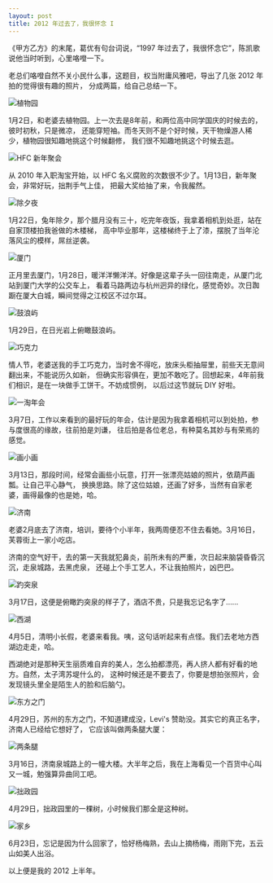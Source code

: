 ```yaml
---
layout: post
title: 2012 年过去了，我很怀念 I
---
```


《甲方乙方》的末尾，葛优有句台词说，“1997 年过去了，我很怀念它”，陈凯歌说他当时听到，心里咯噔一下。

老总们咯噔自然不关小民什么事，这题目，权当附庸风雅吧，导出了几张 2012 年拍的觉得很有趣的照片，
分成两篇，给自己总结一下。

![植物园](http://pic.yupoo.com/yicai-cyj_v/CAVo90Dk/mu1pH.jpg)

1月2日，和老婆去植物园。上一次去是8年前，和两位高中同学国庆的时候去的，彼时初秋，只是微凉，
还能穿短袖。而冬天则不是个好时候，天干物燥游人稀少，植物园很知趣地挑这个时候翻修，
我们很不知趣地挑这个时候去逛。

![HFC 新年聚会](http://pic.yupoo.com/yicai-cyj_v/CAVo9qJa/10aulF.jpg)

从 2010 年入职淘宝开始，以 HFC 名义腐败的次数很不少了。1月13日，新年聚会，非常好玩，拙荆手气上佳，
把最大奖给抽了来，令我赧然。

![除夕夜](http://pic.yupoo.com/yicai-cyj_v/CAVo9RfW/TG1rT.jpg)

1月22日，兔年除夕，那个腊月没有三十，吃完年夜饭，我拿着相机到处逛，站在自家顶楼拍我爸做的木楼梯，
高中毕业那年，这楼梯终于上了漆，摆脱了当年沦落风尘的模样，屌丝逆袭。

![厦门](http://pic.yupoo.com/yicai-cyj_v/CAVoamIU/13Y0Ht.jpg)

正月里去厦门，1月28日，暖洋洋懒洋洋。好像是这辈子头一回往南走，从厦门北站到厦门大学的公交车上，
看着马路两边与杭州迥异的绿化，感觉奇妙。次日踟蹰在厦大白城，瞬间觉得之江校区不过尔耳。

![鼓浪屿](http://pic.yupoo.com/yicai-cyj_v/CAVocg3t/Rha6l.jpg)

1月29日，在日光岩上俯瞰鼓浪屿。

![巧克力](http://pic.yupoo.com/yicai-cyj_v/CAVocugp/TOS6i.jpg)

情人节，老婆送我的手工巧克力，当时舍不得吃，放床头柜抽屉里，前些天无意间翻出来，不能说历久如新，
但确实形容俱在，更加不敢吃了。回想起来，4年前我们相识，是在一块做手工饼干。不妨成惯例，
以后过这节就玩 DIY 好啦。

![一淘年会](http://pic.yupoo.com/yicai-cyj_v/CAVodtty/gtUgU.jpg)

3月7日，工作以来看到的最好玩的年会，估计是因为我拿着相机可以到处拍，参与度很高的缘故，往前拍是刘谦，
往后拍是各位老总，有种莫名其妙与有荣焉的感觉。

![画小画](http://pic.yupoo.com/yicai-cyj_v/CAVoe4sO/mgbdR.jpg)

3月13日，那段时间，经常会画些小玩意，打开一张漂亮姑娘的照片，依葫芦画瓢。让自己平心静气，
换换思路。除了这位姑娘，还画了好多，当然有自家老婆，画得最像的也是她，哈。

![济南](http://pic.yupoo.com/yicai-cyj_v/CAVoeTX7/5jBIU.jpg)

老婆2月底去了济南，培训，要待个小半年，我两周便忍不住去看她。3月16日，芙蓉街上一家小吃店。

济南的空气好干，去的第一天我就犯鼻炎，前所未有的严重，次日起来脑袋昏昏沉沉，走泉城路，去黑虎泉，
还碰上个手工艺人，不让我拍照片，凶巴巴。

![趵突泉](http://pic.yupoo.com/yicai-cyj_v/CAVogsV6/PLoRP.jpg)

3月17日，这便是俯瞰趵突泉的样子了，酒店不贵，只是我忘记名字了……

![西湖](http://pic.yupoo.com/yicai-cyj_v/CAVogXpq/7Izir.jpg)

4月5日，清明小长假，老婆来看我。咦，这句话听起来有点怪。我们去老地方西湖边走走，哈。

西湖绝对是那种天生丽质难自弃的美人，怎么拍都漂亮，再人挤人都有好看的地方。自然，太子湾苏堤什么的，
这种时候还是不要去了，你要是想拍张照片，会发现镜头里全是陌生人的脸和后脑勺。

![东方之门](http://pic.yupoo.com/yicai-cyj_v/CAVohz0u/ylJlt.jpg)

4月29日，苏州的东方之门，不知道建成没，Levi's 赞助没。其实它的真正名字，济南人已经给它想好了，
它应该叫做两条腿大厦：

![两条腿](http://pic.yupoo.com/yicai-cyj_v/CAVoffAw/Seejj.jpg)

3月16日，济南泉城路上的一幢大楼。大半年之后，我在上海看见一个百货中心叫又一城，勉强算异曲同工吧。

![拙政园](http://pic.yupoo.com/yicai-cyj_v/CAVoiKFa/5u1HW.jpg)

4月29日，拙政园里的一棵树，小时候我们那全是这种树。

![家乡](http://pic.yupoo.com/yicai-cyj_v/CAVoj7ix/4td3v.jpg)

6月23日，忘记是因为什么回家了，恰好杨梅熟，去山上摘杨梅，雨刚下完，五云山如美人出浴。

以上便是我的 2012 上半年。